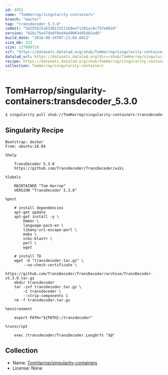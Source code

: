 ```yaml
---
id: 4952
name: "TomHarrop/singularity-containers"
branch: "master"
tag: "transdecoder_5.3.0"
commit: "5d255615ab338131511b9ee71291ac6cf57e002d"
version: "b1bc75e47da8f0ed4a49063d45db2ad6"
build_date: "2018-09-24T07:21:04.891Z"
size_mb: 323
size: 127090719
sif: "https://datasets.datalad.org/shub/TomHarrop/singularity-containers/transdecoder_5.3.0/2018-09-24-5d255615-b1bc75e4/b1bc75e47da8f0ed4a49063d45db2ad6.simg"
datalad_url: https://datasets.datalad.org?dir=/shub/TomHarrop/singularity-containers/transdecoder_5.3.0/2018-09-24-5d255615-b1bc75e4/
recipe: https://datasets.datalad.org/shub/TomHarrop/singularity-containers/transdecoder_5.3.0/2018-09-24-5d255615-b1bc75e4/Singularity
collection: TomHarrop/singularity-containers
---
```


# TomHarrop/singularity-containers:transdecoder_5.3.0

```bash
$ singularity pull shub://TomHarrop/singularity-containers:transdecoder_5.3.0
```

## Singularity Recipe

```singularity
Bootstrap: docker
From: ubuntu:18.04

%help

    TransDecoder 5.3.0
    https://github.com/TransDecoder/TransDecoder/wiki

%labels

    MAINTAINER "Tom Harrop"
    VERSION "TransDecoder 5.3.0"

%post

    # install dependencies
    apt-get update
    apt-get install -y \
        hmmer \
        language-pack-en \
        libany-uri-escape-perl \
        make \
        ncbi-blast+ \
        perl \
        wget

    # install TD
    wget -O "transdecoder.tar.gz" \
        --no-check-certificate \
        https://github.com/TransDecoder/TransDecoder/archive/TransDecoder-v5.3.0.tar.gz
    mkdir transdecoder
    tar -zxf transdecoder.tar.gz \
        -C transdecoder \
        --strip-components 1
    rm -f transdecoder.tar.gz

%environment

    export PATH="${PATH}:/transdecoder"

%runscript

    exec /transdecoder/TransDecoder.LongOrfs "$@"
```

## Collection

 - Name: [TomHarrop/singularity-containers](https://github.com/TomHarrop/singularity-containers)
 - License: None

